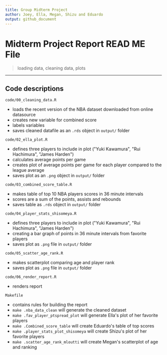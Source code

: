 ```yaml
---
title: Group Midterm Project
author: Joey, Ella, Megan, Shizu and Eduardo
output: github_document
---
```

# Midterm Project Report READ ME File

> loading data, cleaning data, plots

------------------------------------------------------------------------

##  Code descriptions

`code/00_cleaning_data.R`

  - loads the recent version of the NBA dataset downloaded from online datasource
  - creates new variable for combined score
  - labels variables 
  - saves cleaned datafile as an `.rds` object in `output/` folder

`code/02_ella_plot.R`

  - defines three players to include in plot ("Yuki Kawamura", "Rui Hachimura", "James Harden")
  - calculates average points per game
  - creates plot of average points per game for each player compared to the league average
  - saves plot as an `.png` object in `output/` folder
  
`code/03_combined_score_table.R`

  - makes table of top 10 NBA players scores in 36 minute intervals
  - scores are a sum of the points, assists and rebounds
  - saves table  as `.rds` object in `output/` folder
  
`code/04_player_stats_shisomeya.R`

  - defines three players to include in plot ("Yuki Kawamura", "Rui Hachimura", "James Harden")
  - creating a bar graph of points in 36 minute intervals from favorite players
  - saves plot as `.png` file in `output/` folder
  
`code/05_scatter_age_rank.R`

  - makes scatterplot comparing age and player rank
  - saves plot as `.png` file in `output/` folder

`code/06_render_report.R`

  - renders report

`Makefile`

  - contains rules for building the report
  - `make .nba_data_clean` will generate the cleaned dataset
  - `make .fav_player_ptspread_plot` will generate Ella's plot of her favorite players
  - `make .Combined_score_table` will create Eduardo's table of top scores
  - `make .player_stats_plot_shisomeya` will create Shizu's plot of her favorite players
  - `make .scatter_age_rank_mloutti` will create Megan's scatterplot of age and ranking

